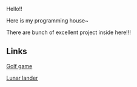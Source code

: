 Hello!!

Here is my programming house~

There are bunch of excellent project inside here!!!

Links
-----
[Golf game](golf.md)

[Lunar lander](lunar_lander.md)
